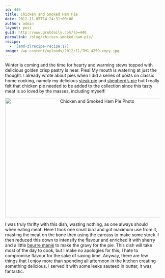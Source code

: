 ```yaml
---
id: 440
title: Chicken and Smoked Ham Pie
date: 2012-11-05T14:24:31+00:00
author: admin
layout: post
guid: http://www.grubdaily.com/?p=440
permalink: /blog/chicken-smoked-ham-pie/
recipe:
  - '[amd-zlrecipe-recipe:17]'
image: /wp-content/uploads/2012/11/IMG_4259-copy.jpg
---
```

Winter is coming and the time for hearty and warming stews topped with delicious golden crisp pastry is near. Pies! My mouth is watering at just the thought. I already wrote about pies when I did a series of posts on classic home cooking, namely my delicious [steak pie](http://www.grubdaily.com/blog/steak-pie/) and [shepherd&#8217;s pie](http://www.grubdaily.com/blog/shepherds-pie/) but I really felt that chicken pie needed to be added to the collection since this tasty meat is so loved by the masses, including myself!

<p style="text-align: center;">
  <a href="http://www.grubdaily.com/wp-content/uploads/2012/11/IMG_4259-copy1.jpg"><img class=" wp-image-447 aligncenter" title="Chicken and Smoked Ham Pie" src="http://www.grubdaily.com/wp-content/uploads/2012/11/IMG_4259-copy1-1024x682.jpg" alt="Chicken and Smoked Ham Pie Photo" width="584" height="388" srcset="http://www.grubdaily.com/wp-content/uploads/2012/11/IMG_4259-copy1-1024x682.jpg 1024w, http://www.grubdaily.com/wp-content/uploads/2012/11/IMG_4259-copy1-300x200.jpg 300w" sizes="(max-width: 584px) 100vw, 584px" /></a>
</p>

I was truly thrifty with this dish, wasting nothing, as one always should when eating meat. Here I took one small bird and got maximum use from it, roasting the meat on the bone then using the carcass to make some stock. I then reduced this down to intensify the flavour and enriched it with sherry and a little [beurre manié](http://www.grubdaily.com/beurre-manie/) to make the gravy for the pie. This dish will take most of the day to cook, but I make no apologies for this; I hate to compromise flavour for the sake of saving time. Anyway, there are few things that I enjoy more than spending all afternoon in the kitchen creating something delicious. I served it with some leeks sauteed in butter, it was fantastic.